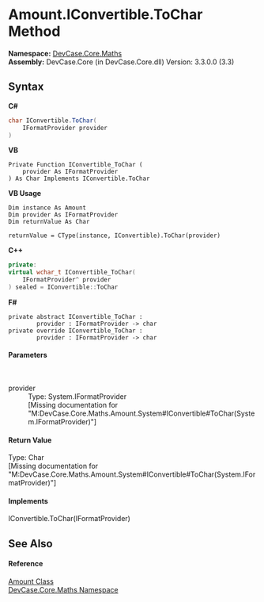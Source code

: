 # Amount.IConvertible.ToChar Method 
 

**Namespace:**&nbsp;<a href="N_DevCase_Core_Maths">DevCase.Core.Maths</a><br />**Assembly:**&nbsp;DevCase.Core (in DevCase.Core.dll) Version: 3.3.0.0 (3.3)

## Syntax

**C#**<br />
``` C#
char IConvertible.ToChar(
	IFormatProvider provider
)
```

**VB**<br />
``` VB
Private Function IConvertible_ToChar ( 
	provider As IFormatProvider
) As Char Implements IConvertible.ToChar
```

**VB Usage**<br />
``` VB Usage
Dim instance As Amount
Dim provider As IFormatProvider
Dim returnValue As Char

returnValue = CType(instance, IConvertible).ToChar(provider)
```

**C++**<br />
``` C++
private:
virtual wchar_t IConvertible_ToChar(
	IFormatProvider^ provider
) sealed = IConvertible::ToChar
```

**F#**<br />
``` F#
private abstract IConvertible_ToChar : 
        provider : IFormatProvider -> char 
private override IConvertible_ToChar : 
        provider : IFormatProvider -> char 
```


#### Parameters
&nbsp;<dl><dt>provider</dt><dd>Type: System.IFormatProvider<br />\[Missing <param name="provider"/> documentation for "M:DevCase.Core.Maths.Amount.System#IConvertible#ToChar(System.IFormatProvider)"\]</dd></dl>

#### Return Value
Type: Char<br />\[Missing <returns> documentation for "M:DevCase.Core.Maths.Amount.System#IConvertible#ToChar(System.IFormatProvider)"\]

#### Implements
IConvertible.ToChar(IFormatProvider)<br />

## See Also


#### Reference
<a href="T_DevCase_Core_Maths_Amount">Amount Class</a><br /><a href="N_DevCase_Core_Maths">DevCase.Core.Maths Namespace</a><br />